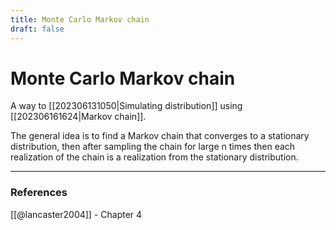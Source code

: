 ```yaml
---
title: Monte Carlo Markov chain
draft: false
---
```

# Monte Carlo Markov chain
A way to [[202306131050|Simulating distribution]] using [[202306161624|Markov chain]]. 

The general idea is to find a Markov chain that converges to a stationary distribution, then after sampling the chain for large n times then each realization of the chain is a realization from the stationary distribution. 

---
### References
[[@lancaster2004]] - Chapter 4